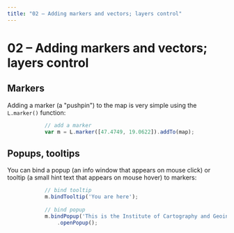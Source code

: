 ```yaml
---
title: "02 – Adding markers and vectors; layers control"
---
```


# 02 – Adding markers and vectors; layers control

## Markers
Adding a marker (a "pushpin") to the map is very simple using the ```L.marker()``` function:
``` javascript
            // add a marker
            var m = L.marker([47.4749, 19.0622]).addTo(map);
```

## Popups, tooltips
You can bind a popup (an info window that appears on mouse click) or  tooltip (a small hint text that appears on mouse hover) to markers:

``` javascript
            // bind tooltip
            m.bindTooltip('You are here');
            
            // bind popup
            m.bindPopup('This is the Institute of Cartography and Geoinformatics, venue of this Summer School')
                .openPopup();
```